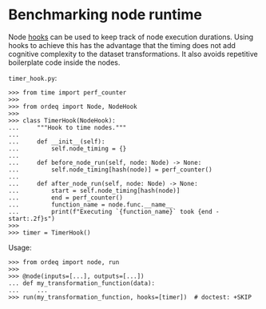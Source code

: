 # Benchmarking node runtime

Node [hooks](../../getting-started/concepts/hooks.md) can be used to keep
track of node execution durations. Using hooks to achieve this has the
advantage that the timing does not add cognitive complexity to the dataset
transformations. It also avoids repetitive boilerplate code inside the nodes.

`timer_hook.py`:

```pycon
>>> from time import perf_counter
>>>
>>> from ordeq import Node, NodeHook
>>>
>>> class TimerHook(NodeHook):
...     """Hook to time nodes."""
...
...     def __init__(self):
...         self.node_timing = {}
...
...     def before_node_run(self, node: Node) -> None:
...         self.node_timing[hash(node)] = perf_counter()
...
...     def after_node_run(self, node: Node) -> None:
...         start = self.node_timing[hash(node)]
...         end = perf_counter()
...         function_name = node.func.__name__
...         print(f"Executing `{function_name}` took {end - start:.2f}s")
>>>
>>> timer = TimerHook()

```

Usage:

```pycon
>>> from ordeq import node, run
>>>
>>> @node(inputs=[...], outputs=[...])
... def my_transformation_function(data):
...     ...
>>> run(my_transformation_function, hooks=[timer])  # doctest: +SKIP
```
